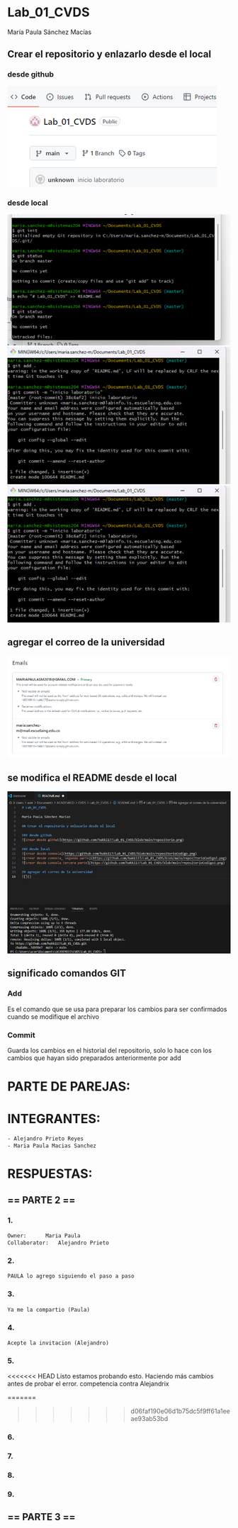 # Lab_01_CVDS

María Paula Sánchez Macías

## Crear el repositorio y enlazarlo desde el local

### desde github
![crear desde github](https://github.com/hakki17/Lab_01_CVDS/blob/main/repositorio.png)

### desde local
![crear desde consola](https://github.com/hakki17/Lab_01_CVDS/blob/main/repositorioCodigo.png)
![crear desde consola_ segunda parte](https://github.com/hakki17/Lab_01_CVDS/blob/main/repositorioCodigo2.png)
![crear desde consola_tercera parte](https://github.com/hakki17/Lab_01_CVDS/blob/main/repositorioCodigo3.png)

## agregar el correo de la universidad
![](https://github.com/hakki17/Lab_01_CVDS/blob/main/codigoUni.png)

## se modifica el README desde el local
![](https://github.com/hakki17/Lab_01_CVDS/blob/main/modificarREADME.png)

## significado comandos GIT
### Add
Es el comando que se usa para preparar los cambios para ser confirmados cuando se modifique el archivo
### Commit
Guarda los cambios en el historial del repositorio, solo lo hace con los cambios que hayan sido preparados anteriormente por add


# PARTE DE PAREJAS:
# INTEGRANTES:
	- Alejandro Prieto Reyes
	- Maria Paula Macias Sanchez

# RESPUESTAS:

## == PARTE 2 ==
### 1.
	Owner:		Maria Paula
	Collaborator:	Alejandro Prieto

### 2.
	PAULA lo agrego siguiendo el paso a paso
	

### 3.
	Ya me la compartio (Paula)

### 4.
	Acepte la invitacion (Alejandro)

### 5.
<<<<<<< HEAD
	Listo estamos probando esto. Haciendo más cambios antes de probar el error.
	competencia contra Alejandrix     

=======

>>>>>>> d06faf190e06d1b75dc5f9ff61a1eeae93ab53bd

### 6.

### 7.
 
### 8.

### 9.

## == PARTE 3 ==
